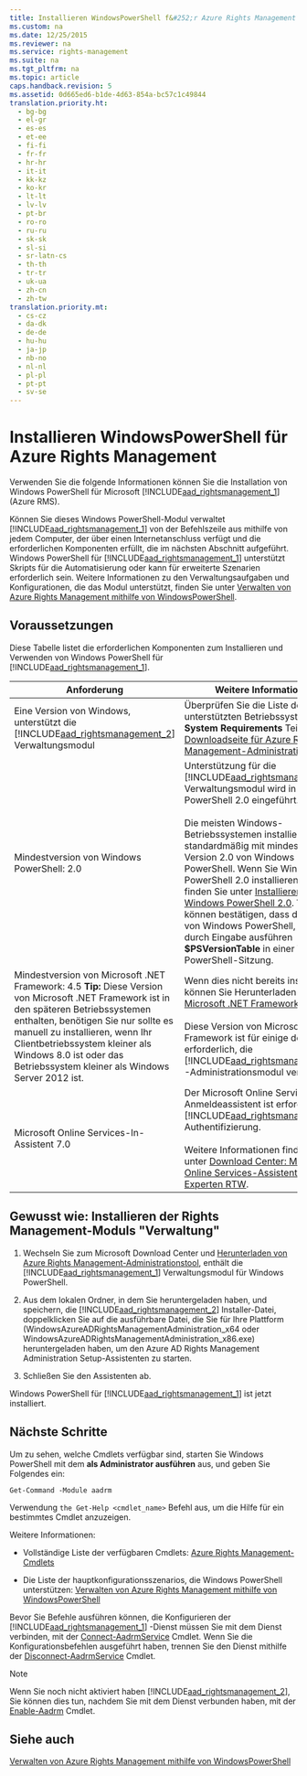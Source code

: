 ```yaml
---
title: Installieren WindowsPowerShell f&#252;r Azure Rights Management
ms.custom: na
ms.date: 12/25/2015
ms.reviewer: na
ms.service: rights-management
ms.suite: na
ms.tgt_pltfrm: na
ms.topic: article
caps.handback.revision: 5
ms.assetid: 0d665ed6-b1de-4d63-854a-bc57c1c49844
translation.priority.ht: 
  - bg-bg
  - el-gr
  - es-es
  - et-ee
  - fi-fi
  - fr-fr
  - hr-hr
  - it-it
  - kk-kz
  - ko-kr
  - lt-lt
  - lv-lv
  - pt-br
  - ro-ro
  - ru-ru
  - sk-sk
  - sl-si
  - sr-latn-cs
  - th-th
  - tr-tr
  - uk-ua
  - zh-cn
  - zh-tw
translation.priority.mt: 
  - cs-cz
  - da-dk
  - de-de
  - hu-hu
  - ja-jp
  - nb-no
  - nl-nl
  - pl-pl
  - pt-pt
  - sv-se
---
```

# Installieren WindowsPowerShell f&#252;r Azure Rights Management
Verwenden Sie die folgende Informationen können Sie die Installation von Windows PowerShell für Microsoft [!INCLUDE[aad_rightsmanagement_1](../../ems/AADRightsMgmt/includes/aad_rightsmanagement_1_md.md)] (Azure RMS).

Können Sie dieses Windows PowerShell-Modul verwaltet [!INCLUDE[aad_rightsmanagement_1](../../ems/AADRightsMgmt/includes/aad_rightsmanagement_1_md.md)] von der Befehlszeile aus mithilfe von jedem Computer, der über einen Internetanschluss verfügt und die erforderlichen Komponenten erfüllt, die im nächsten Abschnitt aufgeführt. Windows PowerShell für [!INCLUDE[aad_rightsmanagement_1](../../ems/AADRightsMgmt/includes/aad_rightsmanagement_1_md.md)] unterstützt Skripts für die Automatisierung oder kann für erweiterte Szenarien erforderlich sein. Weitere Informationen zu den Verwaltungsaufgaben und Konfigurationen, die das Modul unterstützt, finden Sie unter [Verwalten von Azure Rights Management mithilfe von WindowsPowerShell](../../ems/AADRightsMgmt/Administering-Azure-Rights-Management-by-Using-Windows-PowerShell.md).

## Voraussetzungen
Diese Tabelle listet die erforderlichen Komponenten zum Installieren und Verwenden von Windows PowerShell für [!INCLUDE[aad_rightsmanagement_1](../../ems/AADRightsMgmt/includes/aad_rightsmanagement_1_md.md)].

|Anforderung|Weitere Informationen|
|---------------|-------------------------|
|Eine Version von Windows, unterstützt die [!INCLUDE[aad_rightsmanagement_2](../../ems/AADRightsMgmt/includes/aad_rightsmanagement_2_md.md)] Verwaltungsmodul|Überprüfen Sie die Liste der unterstützten Betriebssysteme in der **System Requirements** Teil der [-Downloadseite für Azure Rights Management-Administrationstool](http://go.microsoft.com/fwlink/?LinkId=257721).|
|Mindestversion von Windows PowerShell: 2.0|Unterstützung für die [!INCLUDE[aad_rightsmanagement_2](../../ems/AADRightsMgmt/includes/aad_rightsmanagement_2_md.md)] Verwaltungsmodul wird in Windows PowerShell 2.0 eingeführt.<br /><br />Die meisten Windows-Betriebssystemen installiert standardmäßig mit mindestens Version 2.0 von Windows PowerShell. Wenn Sie Windows PowerShell 2.0 installieren müssen, finden Sie unter [Installieren von Windows PowerShell 2.0](http://msdn.microsoft.com/library/ff637750.aspx). **Tip:** Sie können bestätigen, dass die Version von Windows PowerShell, die Sie durch Eingabe ausführen **$PSVersionTable** in einer Windows PowerShell-Sitzung.|
|Mindestversion von Microsoft .NET Framework: 4.5 **Tip:** Diese Version von Microsoft .NET Framework ist in den späteren Betriebssystemen enthalten, benötigen Sie nur sollte es manuell zu installieren, wenn Ihr Clientbetriebssystem kleiner als Windows 8.0 ist oder das Betriebssystem kleiner als Windows Server 2012 ist.|Wenn dies nicht bereits installiert ist, können Sie Herunterladen der [Microsoft .NET Framework 4.5](http://www.microsoft.com/download/details.aspx?id=30653).<br /><br />Diese Version von Microsoft .NET Framework ist für einige der Klassen erforderlich, die [!INCLUDE[aad_rightsmanagement_2](../../ems/AADRightsMgmt/includes/aad_rightsmanagement_2_md.md)] -Administrationsmodul verwendet.|
|Microsoft Online Services-In-Assistent 7.0|Der Microsoft Online Services-Anmeldeassistent ist erforderlich für [!INCLUDE[aad_rightsmanagement_1](../../ems/AADRightsMgmt/includes/aad_rightsmanagement_1_md.md)] Authentifizierung.<br /><br />Weitere Informationen finden Sie unter [Download Center: Microsoft Online Services-Assistent für IT-Experten RTW](http://www.microsoft.com/en-us/download/details.aspx?id=41950).|

## Gewusst wie: Installieren der Rights Management-Moduls "Verwaltung"

1.  Wechseln Sie zum Microsoft Download Center und [Herunterladen von Azure Rights Management-Administrationstool](https://go.microsoft.com/fwlink/?LinkId=257721), enthält die [!INCLUDE[aad_rightsmanagement_1](../../ems/AADRightsMgmt/includes/aad_rightsmanagement_1_md.md)] Verwaltungsmodul für Windows PowerShell.

2.  Aus dem lokalen Ordner, in dem Sie heruntergeladen haben, und speichern, die [!INCLUDE[aad_rightsmanagement_2](../../ems/AADRightsMgmt/includes/aad_rightsmanagement_2_md.md)] Installer-Datei, doppelklicken Sie auf die ausführbare Datei, die Sie für Ihre Plattform (WindowsAzureADRightsManagementAdministration_x64 oder WindowsAzureADRightsManagementAdministration_x86.exe) heruntergeladen haben, um den Azure AD Rights Management Administration Setup-Assistenten zu starten.

3.  Schließen Sie den Assistenten ab.

Windows PowerShell für [!INCLUDE[aad_rightsmanagement_1](../../ems/AADRightsMgmt/includes/aad_rightsmanagement_1_md.md)] ist jetzt installiert.

## Nächste Schritte
Um zu sehen, welche Cmdlets verfügbar sind, starten Sie Windows PowerShell mit dem **als Administrator ausführen** aus, und geben Sie Folgendes ein:

```
Get-Command -Module aadrm
```
Verwendung `the Get-Help <cmdlet_name>` Befehl aus, um die Hilfe für ein bestimmtes Cmdlet anzuzeigen.

Weitere Informationen:

-   Vollständige Liste der verfügbaren Cmdlets: [Azure Rights Management-Cmdlets](https://msdn.microsoft.com/library/windowsazure/dn629398.aspx)

-   Die Liste der hauptkonfigurationsszenarios, die Windows PowerShell unterstützen: [Verwalten von Azure Rights Management mithilfe von WindowsPowerShell](../../ems/AADRightsMgmt/Administering-Azure-Rights-Management-by-Using-Windows-PowerShell.md)

Bevor Sie Befehle ausführen können, die Konfigurieren der [!INCLUDE[aad_rightsmanagement_1](../../ems/AADRightsMgmt/includes/aad_rightsmanagement_1_md.md)] -Dienst müssen Sie mit dem Dienst verbinden, mit der [Connect-AadrmService](https://msdn.microsoft.com/library/windowsazure/dn629415.aspx) Cmdlet. Wenn Sie die Konfigurationsbefehlen ausgeführt haben, trennen Sie den Dienst mithilfe der [Disconnect-AadrmService](https://msdn.microsoft.com/library/windowsazure/dn629416.aspx) Cmdlet.

> [!NOTE]
> Wenn Sie noch nicht aktiviert haben [!INCLUDE[aad_rightsmanagement_2](../../ems/AADRightsMgmt/includes/aad_rightsmanagement_2_md.md)], Sie können dies tun, nachdem Sie mit dem Dienst verbunden haben, mit der [Enable-Aadrm](https://msdn.microsoft.com/library/windowsazure/dn629412.aspx) Cmdlet.

## Siehe auch
[Verwalten von Azure Rights Management mithilfe von WindowsPowerShell](../../ems/AADRightsMgmt/Administering-Azure-Rights-Management-by-Using-Windows-PowerShell.md)

